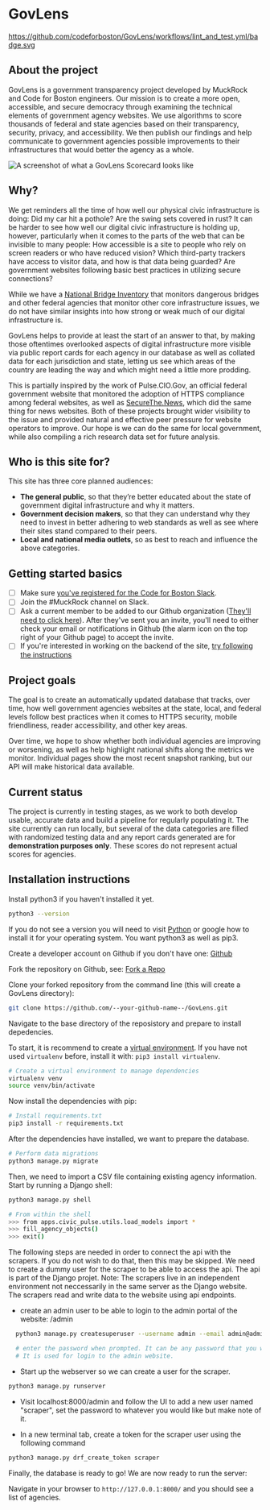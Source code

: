 # GovLens

https://github.com/codeforboston/GovLens/workflows/lint_and_test.yml/badge.svg

## About the project

GovLens is a government transparency project developed by MuckRock and Code for Boston engineers. Our mission is to create a more open, accessible, and secure democracy through examining the technical elements of government agency websites. We use algorithms to score thousands of federal and state agencies based on their transparency, security, privacy, and accessibility. We then publish our findings and help communicate to government agencies possible improvements to their infrastructures that would better the agency as a whole.

![A screenshot of what a GovLens Scorecard looks like](README_images/scorecard.png )

## Why?

We get reminders all the time of how well our physical civic infrastructure is doing: Did my car hit a pothole? Are the swing sets covered in rust? It can be harder to see how well our digital civic infrastructure is holding up, however, particularly when it comes to the parts of the web that can be invisible to many people: How accessible is a site to people who rely on screen readers or who have reduced vision? Which third-party trackers have access to visitor data, and how is that data being guarded? Are government websites following basic best practices in utilizing secure connections?

While we have a [National Bridge Inventory](https://www.fhwa.dot.gov/bridge/nbi.cfm) that monitors dangerous bridges and other federal agencies that monitor other core infrastructure issues, we do not have similar insights into how strong or weak much of our digital infrastructure is.

GovLens helps to provide at least the start of an answer to that, by making those oftentimes overlooked aspects of digital infrastructure more visible via public report cards for each agency in our database as well as collated data for each jurisdiction and state, letting us see which areas of the country are leading the way and which might need a little more prodding.

This is partially inspired by the work of Pulse.CIO.Gov, an official federal government website that monitored the adoption of HTTPS compliance among federal websites, as well as [SecureThe.News](https://securethe.news), which did the same thing for news websites. Both of these projects brought wider visibility to the issue and provided natural and effective peer pressure for website operators to improve. Our hope is we can do the same for local government, while also compiling a rich research data set for future analysis.

## Who is this site for?
This site has three core planned audiences:

* __The general public__, so that they’re better educated about the state of government digital infrastructure and why it matters.
* __Government decision makers__, so that they can understand why they need to invest in better adhering to web standards as well as see where their sites stand compared to their peers.
* __Local and national media outlets__, so as best to reach and influence the above categories.


## Getting started basics

- [ ] Make sure [you've registered for the Code for Boston Slack](https://communityinviter.com/apps/cfb-public/code-for-boston-slack-invite).
- [ ] Join the #MuckRock channel on Slack.
- [ ] Ask a current member to be added to our Github organization ([They'll need to click here](https://github.com/codeforboston/GovLens/settings/collaboration)). After they've sent you an invite, you'll need to either check your email or notifications in Github (the alarm icon on the top right of your Github page) to accept the invite.
- [ ] If you're interested in working on the backend of the site, [try following the instructions](#installation-instructions)

## Project goals

The goal is to create an automatically updated database that tracks, over time, how well government agencies websites at the state, local, and federal levels follow best practices when it comes to HTTPS security, mobile friendliness, reader accessibility, and other key areas.

Over time, we hope to show whether both individual agencies are improving or worsening, as well as help highlight national shifts along the metrics we monitor. Individual pages show the most recent snapshot ranking, but our API will make historical data available.

## Current status

The project is currently in testing stages, as we work to both develop usable, accurate data and build a pipeline for regularly populating it. The site currently can run locally, but several of the data categories are filled with randomized testing data and any report cards generated are for **demonstration purposes only**. These scores do not represent actual scores for agencies.

## Installation instructions

Install python3 if you haven't installed it yet.
```bash
python3 --version
```
If you do not see a version you will need to visit [Python](https://www.python.org/downloads/) or google how to install it for your operating system.  You want python3 as well as pip3.


Create a developer account on Github if you don't have one: [Github](https://github.com/)

Fork the repository on Github, see: [Fork a Repo](https://help.github.com/en/github/getting-started-with-github/fork-a-repo)

Clone your forked repository from the command line (this will create a GovLens directory):
```bash
git clone https://github.com/--your-github-name--/GovLens.git
```

Navigate to the base directory of the reposistory and prepare to install depedencies.

To start, it is recommend to create a
[virtual environment](https://virtualenv.pypa.io/en/stable/userguide/). If you have not
used `virtualenv` before, install it with: `pip3 install virtualenv`.

```bash
# Create a virtual environment to manage dependencies
virtualenv venv
source venv/bin/activate
```

Now install the dependencies with pip:

```bash
# Install requirements.txt
pip3 install -r requirements.txt
```

After the dependencies have installed, we want to prepare the database.

```bash
# Perform data migrations
python3 manage.py migrate
```

Then, we need to import a CSV file containing existing agency information. Start by
running a Django shell:

```bash
python3 manage.py shell

# From within the shell
>>> from apps.civic_pulse.utils.load_models import *
>>> fill_agency_objects()
>>> exit()
```

The following steps are needed in order to connect the api with the scrapers. If you do not wish to do that, then this may be skipped. We need to create a dummy user for the scraper to be able to access the api. The api is part of the Django projet.
Note: The scrapers live in an independent environment not neccessarily in the same server as the Django website. The scrapers read and write data to the website using api endpoints.

- create an admin user to be able to login to the admin portal of the website: <site-name>/admin

```bash
  python3 manage.py createsuperuser --username admin --email admin@admin.com

  # enter the password when prompted. It can be any password that you wish to use.
  # It is used for login to the admin website.
 ```
- Start up the webserver so we can create a user for the scraper.
```bash
python3 manage.py runserver
```
- Visit localhost:8000/admin and follow the UI to add a new user named "scraper", set the password to whatever you would like but make note of it.

- In a new terminal tab, create a token for the scraper user using the following command
```bash
python3 manage.py drf_create_token scraper
```
Finally, the database is ready to go! We are now ready to run the server:

Navigate in your browser to `http://127.0.0.1:8000/` and you should see a list of
agencies.
